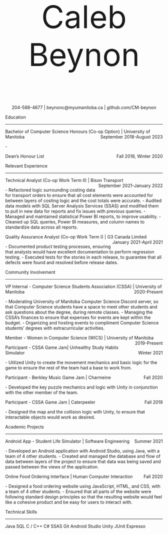 <p align="center" style="font-size:100">
    Caleb Beynon
</p>
<p align="center">
    204-588-4677 | beynonc@myumanitoba.ca | github.com/CM-beynon
</p>
Education

________________________________________

<p style="text-align:left;">
    Bachelor of Computer Science Honours (Co-op Option) | University of Manitoba
    <span style="float:right;">
        September 2018-August 2023
    </span>
</p>
- <p style="text-align:left;">
    Dean’s Honour List
    <span style="float:right;">
        Fall 2018, Winter 2020
    </span>
</p>

Relevant Experience

________________________________________

<p style="text-align:left;">
    Technical Analyst (Co-op Work Term II) | Bison Transport
    <span style="float:right;">
        September 2021-January 2022
    </span>
</p>
- Refactored logic surrounding costing data for transport orders to ensure that all cost elements were accounted for between layers of costing logic and the cost totals were accurate.
- Audited data models with SQL Server Analysis Services (SSAS) and modified them to pull in new data for reports and fix issues with previous queries.
- Managed and maintained statistical Power BI reports, to improve usability.
- Cleaned up SQL queries, Power BI measures, and column names to standardize data across all reports.

<p style="text-align:left;">
    Quality Assurance Analyst (Co-op Work Term I) | G3 Canada Limited
    <span style="float:right;">
        January 2021-April 2021
    </span>
</p>
- Documented product testing processes, ensuring that analysts would have excellent documentation to perform regression testing.
- Executed tests for the stories in each release, to guarantee that all defects were found and resolved before release dates.


Community Involvement

________________________________________

<p style="text-align:left;">
    VP Internal - Computer Science Students Association (CSSA) | University of Manitoba
    <span style="float:right;">
        2020-Present
    </span>
</p>
- Moderating University of Manitoba Computer Science Discord server, so that Computer Science students have a space to meet other students and ask questions about the degree, during remote classes.
- Managing the CSSA’s finances to ensure that expenses for events are kept within the budget.
- Organizing and hosting events to compliment Computer Science students’ degrees with extracurricular activities.

<p style="text-align:left;">
    Member - Women in Computer Science (WICS) | University of Manitoba
    <span style="float:right;">
        2019-Present
    </span>
</p>

<p style="text-align:left;">
    Participant - CSSA Game Jam| Unhealthy Study Habits Simulator
    <span style="float:right;">
        Winter 2021
    </span>
</p>
- Utilized Unity to create the movement mechanics and basic logic for the game to ensure the rest of the team had a base to work from.

<p style="text-align:left;">
    Participant - Berkley Music Game Jam | Charmeine
    <span style="float:right;">
        Fall 2020
    </span>
</p>
- Developed the key puzzle mechanics and logic with Unity in conjunction with the other member of the team.

<p style="text-align:left;">
    Participant - CSSA Game Jam | Caterpeeler
    <span style="float:right;">
        Fall 2019
    </span>
</p>
- Designed the map and the collision logic with Unity, to ensure that interactable objects would work as desired.

Academic Projects

________________________________________

<p style="text-align:left;">
    Android App - Student Life Simulator | Software Engineering
    <span style="float:right;">
        Summer 2021
    </span>
</p>
- Developed an Android application with Android Studio, using Java, with a team of 4 other students.
- Created and managed the database and flow of data between layers of the project to ensure that data was being saved and passed between the views of the application.

<p style="text-align:left;">
    Online Food Ordering Interface | Human Computer Interaction
    <span style="float:right;">
        Fall 2020
    </span>
</p>
- Designed a food ordering website using JavaScript, HTML, and CSS, with a team of 4 other students.
- Ensured that all parts of the website were following standard design principles so that the resulting website would feel like a cohesive product and be easy for users to interact with.

Technical Skills

________________________________________

Java	SQL	C / C++	C#	SSAS	Git	Android	Studio	Unity	JUnit	Espresso
